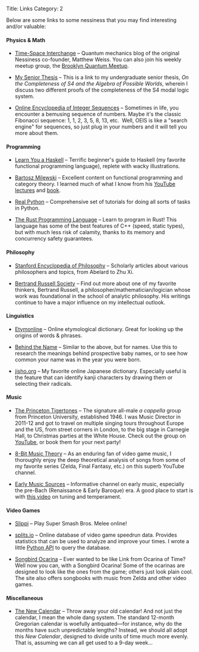 Title: Links
Category: 2

Below are some links to some nessiness that you may find interesting and/or valuable:

#### Physics & Math

* [Time-Space Interchange](timespaceinterchange.com) &ndash; Quantum mechanics blog of the original Nessiness co-founder, Matthew Weiss. You can also join his weekly meetup group, the [Brooklyn Quantum Meetup](https://www.meetup.com/brooklyn_quantum).

* [My Senior Thesis](../docs/jeremy_silver_thesis.pdf) &ndash; This is a link to my undergraduate senior thesis, *On the Completeness of S4 and the Algebra of Possible Worlds*, wherein I discuss two different proofs of the completeness of the S4 modal logic system.

* [Online Encyclopedia of Integer Sequences](https://oeis.org) &ndash; Sometimes in life, you encounter a bemusing sequence of numbers. Maybe it's the classic Fibonacci sequence: 1, 1, 2, 3, 5, 8, 13, etc.&nbsp; Well, OEIS is like a "search engine" for sequences, so just plug in your numbers and it will tell you more about them.

#### Programming

* [Learn You a Haskell](http://learnyouahaskell.com) &ndash; Terrific beginner's guide to Haskell (my favorite functional programming language), replete with wacky illustrations.

* [Bartosz Milewski](https://bartoszmilewski.com) &ndash; Excellent content on functional programming and category theory. I learned much of what I know from his [YouTube lectures](https://www.youtube.com/watch?v=I8LbkfSSR58&list=PLbgaMIhjbmEnaH_LTkxLI7FMa2HsnawM_) and [book](https://bartoszmilewski.com/2014/10/28/category-theory-for-programmers-the-preface/).

* [Real Python](https://realpython.com) &ndash; Comprehensive set of tutorials for doing all sorts of tasks in Python.

* [The Rust Programming Language](https://doc.rust-lang.org/book/) &ndash; Learn to program in Rust! This language has some of the best features of C++ (speed, static types), but with much less risk of calamity, thanks to its memory and concurrency safety guarantees.

#### Philosophy

* [Stanford Encyclopedia of Philosophy](https://plato.stanford.edu) &ndash; Scholarly articles about various philosophers and topics, from Abelard to Zhu Xi.

* [Bertrand Russell Society](https://bertrandrussellsociety.org/bertrand-russell/) &ndash; Find out more about one of my favorite thinkers, Bertrand Russell, a philosopher/mathematician/logician whose work was foundational in the school of analytic philosophy. His writings continue to have a major influence on my intellectual outlook.

#### Linguistics

* [Etymonline](etymonline.com) &ndash; Online etymological dictionary. Great for looking up the origins of words & phrases.

* [Behind the Name](https://www.behindthename.com) &ndash; Similar to the above, but for names. Use this to research the meanings behind prospective baby names, or to see how common your name was in the year you were born.

* [jisho.org](https://jisho.org) &ndash; My favorite online Japanese dictionary. Especially useful is the feature that can identify kanji characters by drawing them or selecting their radicals.

#### Music

* [The Princeton Tigertones](http://www.tigertones.com) &ndash; The signature all-male *a cappella* group from Princeton University, established 1946. I was Music Director in 2011-12 and got to travel on multiple singing tours throughout Europe and the US, from street corners in London, to the big stage in Carnegie Hall, to Christmas parties at the White House. Check out the group on [YouTube](https://www.youtube.com/user/thetigertones), or book them for your next party!

* [8-Bit Music Theory](https://www.youtube.com/channel/UCeZLO2VgbZHeDcongKzzfOw) &ndash; As an enduring fan of video game music, I thoroughly enjoy the deep theoretical analysis of songs from some of my favorite series (Zelda, Final Fantasy, etc.) on this superb YouTube channel.

* [Early Music Sources](https://www.earlymusicsources.com) &ndash; Informative channel on early music, especially the pre-Bach (Renaissance & Early Baroque) era. A good place to start is with [this video](https://www.youtube.com/watch?v=TgwaiEKnMTQ&list=PLWoQ_Z2-dWRmXI7KiHep_kG6BPqLEjl0K) on tuning and temperament.

#### Video Games

* [Slippi](https://slippi.gg) &ndash; Play Super Smash Bros. Melee online!

* [splits.io](https://splits.io) &ndash; Online database of video game speedrun data. Provides statistics that can be used to analyze and improve your times. I wrote a little [Python API](https://github.com/jeremander/splitsio) to query the database.

* [Songbird Ocarina](https://www.songbirdocarina.com) &ndash; Ever wanted to be like Link from Ocarina of Time? Well now you can, with a Songbird Ocarina! Some of the ocarinas are designed to look like the ones from the game; others just look plain cool. The site also offers songbooks with music from Zelda and other video games.

#### Miscellaneous

* [The New Calendar](https://thenewcalendar.com) &ndash; Throw away your old calendar! And not just the calendar, I mean the whole dang system. The standard 12-month Gregorian calendar is woefully antiquated&mdash;for instance, why do the months have such unpredictable lengths? Instead, we should all adopt this *New Calendar*, designed to divide units of time much more evenly. That is, assuming we can all get used to a 9-day week...
